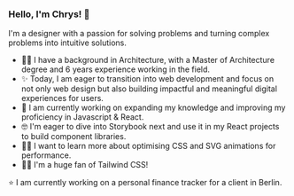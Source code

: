 ### Hello, I'm Chrys! 👋

I'm a designer with a passion for solving problems and turning complex problems into intuitive solutions.


* 👷‍♀️ I have a background in Architecture, with a Master of Architecture degree and 6 years experience working in the field.
* ✨ Today, I am eager to transition into web development and focus on not only web design but also building impactful and meaningful digital experiences for users.
* 🌱 I am currently working on expanding my knowledge and improving my proficiency in Javascript & React.
* 🤓 I'm eager to dive into Storybook next and use it in my React projects to build component libraries.
* 🐱‍🏍 I want to learn more about optimising CSS and SVG animations for performance.
* 🤟🏻 I'm a huge fan of Tailwind CSS! 

⭐ I am currently working on a personal finance tracker for a client in Berlin.
